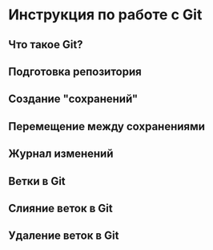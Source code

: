 # Инструкция по работе с Git

## Что такое Git?

## Подготовка репозитория

## Создание "сохранений"

## Перемещение между сохранениями

## Журнал изменений

## Ветки в Git

## Слияние веток в Git

## Удаление веток в Git